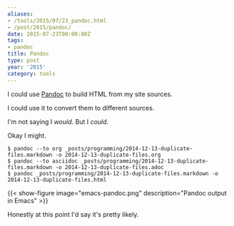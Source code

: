 ```yaml
---
aliases:
- /tools/2015/07/23_pandoc.html
- /post/2015/pandoc/
date: 2015-07-23T00:00:00Z
tags:
- pandoc
title: Pandoc
type: post
year: '2015'
category: tools
---
```

[Pandoc]: http://pandoc.org/
I could use [Pandoc][] to build HTML from my site sources.
<!--more-->

I could use it to convert them to different sources.

I'm not saying I *would*. But I *could*.

Okay I might.

    $ pandoc --to org _posts/programming/2014-12-13-duplicate-files.markdown -o 2014-12-13-duplicate-files.org
    $ pandoc --to asciidoc _posts/programming/2014-12-13-duplicate-files.markdown -o 2014-12-13-duplicate-files.adoc
    $ pandoc _posts/programming/2014-12-13-duplicate-files.markdown -o 2014-12-13-duplicate-files.html

{{< show-figure image="emacs-pandoc.png" description="Pandoc output in Emacs" >}}

Honestly at this point I'd say it's pretty likely.

